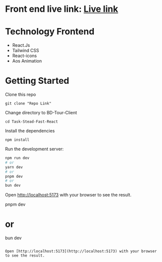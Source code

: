 # Front end live link: <a href="https://aesthetic-churros-cc5093.netlify.app/">Live link</a>


# Technology Frontend
-   React.Js
-   Tailwind CSS
-   React-icons
-   Aos Animation


# Getting Started

Clone this repo

```
git clone "Repo Link"
```

Change directory to BD-Tour-Client

```
cd Task-Stead-Fast-React
```

Install the dependencies

```
npm install
```

Run the development server:

```bash
npm run dev
# or
yarn dev
# or
pnpm dev
# or
bun dev
```

Open [http://localhost:5173](http://localhost:5173) with your browser to see the result.

pnpm dev
# or
bun dev
```

Open [http://localhost:5173](http://localhost:5173) with your browser to see the result.



